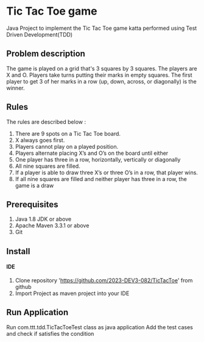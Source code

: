 # Tic Tac Toe game

Java Project to implement the Tic Tac Toe game katta performed using Test Driven Development(TDD)


## Problem description
The game is played on a grid that's 3 squares by 3 squares. The players are X and O. Players take turns putting their marks in empty squares. The first player to get 3 of her marks in a row (up, down, across, or diagonally) is the winner. 

## Rules
The rules are described below :

1. There are 9 spots on a Tic Tac Toe board.
2. X always goes first.
3. Players cannot play on a played position.
4. Players alternate placing X’s and O’s on the board until either
5. One player has three in a row, horizontally, vertically or diagonally
6. All nine squares are filled.
7. If a player is able to draw three X’s or three O’s in a row, that player wins.
8. If all nine squares are filled and neither player has three in a row, the game is a draw


## Prerequisites

1. Java 1.8 JDK or above
2. Apache Maven 3.3.1 or above
3. Git

## Install

#### IDE

1. Clone repository 'https://github.com/2023-DEV3-082/TicTacToe' from github
2. Import Project as maven project into your IDE

## Run Application

Run com.ttt.tdd.TicTacToeTest class as java application
Add the test cases and check if satisfies the condition








